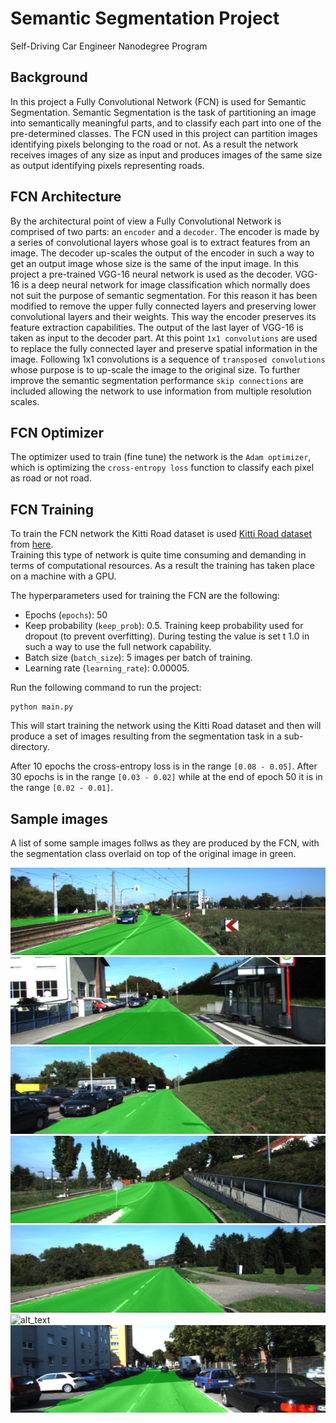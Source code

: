 # Semantic Segmentation Project
Self-Driving Car Engineer Nanodegree Program


[sample_03]: ./images/um_000003.png "Sample 03"
[sample_13]: ./images/um_000013.png "Sample 13"
[sample_15]: ./images/um_000015.png "Sample 15"
[sample_29]: ./images/um_000029.png "Sample 29"
[sample_38]: ./images/um_000038.png "Sample 38"
[sample_49]: ./images/um_000049.png "Sample 49"
[sample_63]: ./images/um_000063.png "Sample 63"


## Background

In this project a Fully Convolutional Network (FCN) is used for Semantic Segmentation. Semantic Segmentation is the task of partitioning an image into semantically meaningful parts, and to classify each part into one of the pre-determined classes. The FCN used in this project
can partition images identifying pixels belonging to the road or not. As a result the network
receives images of any size as input and produces images of the same size as output identifying
pixels representing roads.

## FCN Architecture

By the architectural point of view a Fully Convolutional Network is comprised of two parts: an
`encoder` and a `decoder`. The encoder is made by a series of convolutional layers whose goal is to extract features from an image. The decoder up-scales the output of the encoder in such a way to
get an output image whose size is the same of the input image. In this project a pre-trained
VGG-16 neural network is used as the decoder. VGG-16 is a deep neural network for image
classification which normally does not suit the purpose of semantic segmentation.
For this reason it has been modified to remove the upper fully connected layers
and preserving lower convolutional layers and their weights. This way the encoder preserves its
feature extraction capabilities.
The output of the last layer of VGG-16 is taken as input to the decoder part. At this point `1x1
convolutions` are used to replace the fully connected layer and preserve spatial information in
the image. Following 1x1 convolutions is a sequence of `transposed convolutions` whose purpose is
to up-scale the image to the original size.
To further improve the semantic segmentation performance `skip connections` are included allowing
the network to use information from multiple resolution scales.

## FCN Optimizer

The optimizer used to train (fine tune) the network is the `Adam optimizer`, which is optimizing the `cross-entropy loss` function to classify each pixel as road or not road.

## FCN Training

To train the FCN network the Kitti Road dataset is used [Kitti Road dataset](http://www.cvlibs.net/datasets/kitti/eval_road.php) from [here](http://www.cvlibs.net/download.php?file=data_road.zip).  
Training this type of network is quite time consuming and demanding in terms of computational
resources. As a result the training has taken place on a machine with a GPU.  

The hyperparameters used for training the FCN are the following:

* Epochs (`epochs`): 50
* Keep probability (`keep_prob`): 0.5. Training keep probability used for dropout (to prevent overfitting). During testing the value is set t 1.0 in such a way to use the full network
capability.
* Batch size (`batch_size`): 5 images per batch of training.
* Learning rate (`learning_rate`): 0.00005.

Run the following command to run the project:
```
python main.py
```

This will start training the network using the Kitti Road dataset and then will produce a set of
images resulting from the segmentation task in a sub-directory.

After 10 epochs the cross-entropy loss is in the range `[0.08 - 0.05]`. After 30 epochs is in the range `[0.03 - 0.02]` while at the end of epoch 50 it is in the range `[0.02 - 0.01]`.


## Sample images

A list of some sample images follws as they are produced by the FCN, with the segmentation class overlaid on top of the original image in green.

![alt_text][sample_03]
![alt_text][sample_13]
![alt_text][sample_15]
![alt_text][sample_29]
![alt_text][sample_38]
![alt_text][sample_49]
![alt_text][sample_63]
